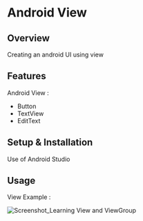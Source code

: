 # Android View

## Overview
Creating an android UI using view

## Features
Android View :
- Button
- TextView
- EditText

## Setup & Installation 
Use of Android Studio

## Usage
View Example :

![Screenshot_Learning View and ViewGroup](https://user-images.githubusercontent.com/56164259/68088598-59b20f80-fe93-11e9-852d-100761101929.png)
